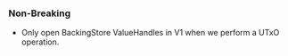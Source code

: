 <!--
A new scriv changelog fragment.

Uncomment the section that is right (remove the HTML comment wrapper).
-->

<!--
### Patch

- A bullet item for the Patch category.

-->

### Non-Breaking

- Only open BackingStore ValueHandles in V1 when we perform a UTxO operation.


<!--
### Breaking

- A bullet item for the Breaking category.

-->
